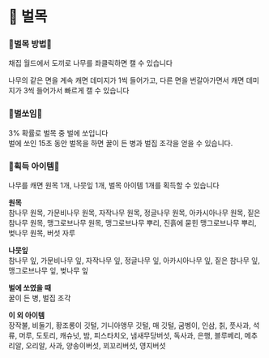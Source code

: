# 🌲 벌목

### 🍃**벌목 방법**🍃

채집 월드에서 도끼로 나무를 좌클릭하면 캘 수 있습니다

나무의 같은 면을 계속 캐면 데미지가 1씩 들어가고, 다른 면을 번갈아가면서 캐면 데미지가 3씩 들어가서 빠르게 캘 수 있습니다

### 🐝**벌쏘임**🐝

3% 확률로 벌목 중 벌에 쏘입니다\
벌에 쏘인 15초 동안 벌목을 하면 꿀이 든 병과 벌집 조각을 얻을 수 있습니다.

### 🎁**획득 아이템**🎁

나무를 캐면 원목 1개, 나뭇잎 1개, 벌목 아이템 1개를 획득할 수 있습니다

**원목**\
참나무 원목, 가문비나무 원목, 자작나무 원목, 정글나무 원목, 아카시아나무 원목, 짙은 참나무 원목, 맹그로브나무 원목, 맹그로브나무 뿌리, 진흙에 묻힌 맹그로브나무 뿌리, 벚나무 원목, 버섯 자루

**나뭇잎**\
참나무 잎, 가문비나무 잎, 자작나무 잎, 정글나무 잎, 아카시아나무 잎, 짙은 참나무 잎, 맹그로브나무 잎, 벚나무 잎

**벌에 쏘였을 때**\
꿀이 든 병, 벌집 조각

**이 외 아이템**\
장작불, 비둘기, 황조롱이 깃털, 기니아앵무 깃털, 매 깃털, 굼벵이, 인삼, 칡, 풋사과, 석류, 머루, 도토리, 캐슈넛, 밤, 피스타치오, 냄새무당버섯, 독사과, 은행, 블루베리, 메추리알, 오리알, 사과, 양송이버섯, 꾀꼬리버섯, 영지버섯

